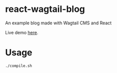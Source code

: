 # react-wagtail-blog
An example blog made with Wagtail CMS and React

Live demo [here](178.208.92.248:9000/).

# Usage

```
./compile.sh
```
